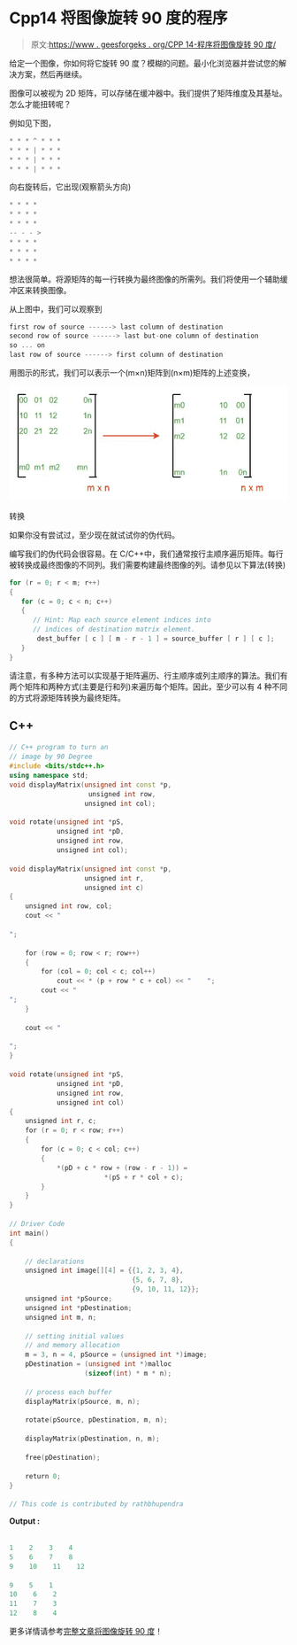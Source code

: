 # Cpp14 将图像旋转 90 度的程序

> 原文:[https://www . geesforgeks . org/CPP 14-程序将图像旋转 90 度/](https://www.geeksforgeeks.org/cpp14-program-to-turn-an-image-by-90-degree/)

给定一个图像，你如何将它旋转 90 度？模糊的问题。最小化浏览器并尝试您的解决方案，然后再继续。

图像可以被视为 2D 矩阵，可以存储在缓冲器中。我们提供了矩阵维度及其基址。怎么才能扭转呢？

例如见下图，

```cpp
* * * ^ * * *
* * * | * * *
* * * | * * *
* * * | * * *
```

向右旋转后，它出现(观察箭头方向)

```cpp
* * * *
* * * *
* * * *
-- - - >
* * * *
* * * *
* * * *
```

想法很简单。将源矩阵的每一行转换为最终图像的所需列。我们将使用一个辅助缓冲区来转换图像。

从上图中，我们可以观察到

```cpp
first row of source ------> last column of destination
second row of source ------> last but-one column of destination
so ... on
last row of source ------> first column of destination
```

用图示的形式，我们可以表示一个(m×n)矩阵到(n×m)矩阵的上述变换，

![](img/fb9d8c439cc2e6894c4b13161aeff651.png)

转换

如果你没有尝试过，至少现在就试试你的伪代码。

编写我们的伪代码会很容易。在 C/C++中，我们通常按行主顺序遍历矩阵。每行被转换成最终图像的不同列。我们需要构建最终图像的列。请参见以下算法(转换)

```cpp
for (r = 0; r < m; r++)
{
   for (c = 0; c < n; c++)
   {
      // Hint: Map each source element indices into
      // indices of destination matrix element.
       dest_buffer [ c ] [ m - r - 1 ] = source_buffer [ r ] [ c ];
   }
}
```

请注意，有多种方法可以实现基于矩阵遍历、行主顺序或列主顺序的算法。我们有两个矩阵和两种方式(主要是行和列)来遍历每个矩阵。因此，至少可以有 4 种不同的方式将源矩阵转换为最终矩阵。

## C++

```cpp
// C++ program to turn an 
// image by 90 Degree 
#include <bits/stdc++.h>
using namespace std;
void displayMatrix(unsigned int const *p, 
                    unsigned int row, 
                   unsigned int col); 

void rotate(unsigned int *pS, 
            unsigned int *pD, 
            unsigned int row, 
            unsigned int col); 

void displayMatrix(unsigned int const *p, 
                   unsigned int r, 
                   unsigned int c) 
{ 
    unsigned int row, col; 
    cout << "

"; 

    for (row = 0; row < r; row++) 
    { 
        for (col = 0; col < c; col++) 
            cout << * (p + row * c + col) << "    "; 
        cout << "
"; 
    } 

    cout << "

"; 
} 

void rotate(unsigned int *pS, 
            unsigned int *pD, 
            unsigned int row, 
            unsigned int col) 
{ 
    unsigned int r, c; 
    for (r = 0; r < row; r++) 
    { 
        for (c = 0; c < col; c++) 
        { 
            *(pD + c * row + (row - r - 1)) = 
                        *(pS + r * col + c); 
        } 
    } 
} 

// Driver Code 
int main() 
{ 

    // declarations 
    unsigned int image[][4] = {{1, 2, 3, 4}, 
                               {5, 6, 7, 8}, 
                               {9, 10, 11, 12}}; 
    unsigned int *pSource; 
    unsigned int *pDestination; 
    unsigned int m, n; 

    // setting initial values 
    // and memory allocation 
    m = 3, n = 4, pSource = (unsigned int *)image; 
    pDestination = (unsigned int *)malloc
                   (sizeof(int) * m * n); 

    // process each buffer 
    displayMatrix(pSource, m, n); 

    rotate(pSource, pDestination, m, n); 

    displayMatrix(pDestination, n, m); 

    free(pDestination); 

    return 0; 
} 

// This code is contributed by rathbhupendra
```

**Output :**

```cpp

1    2    3    4    
5    6    7    8    
9    10    11    12    

9    5    1    
10    6    2    
11    7    3    
12    8    4    

```

更多详情请参考[完整文章将图像旋转 90 度](https://www.geeksforgeeks.org/turn-an-image-by-90-degree/)！